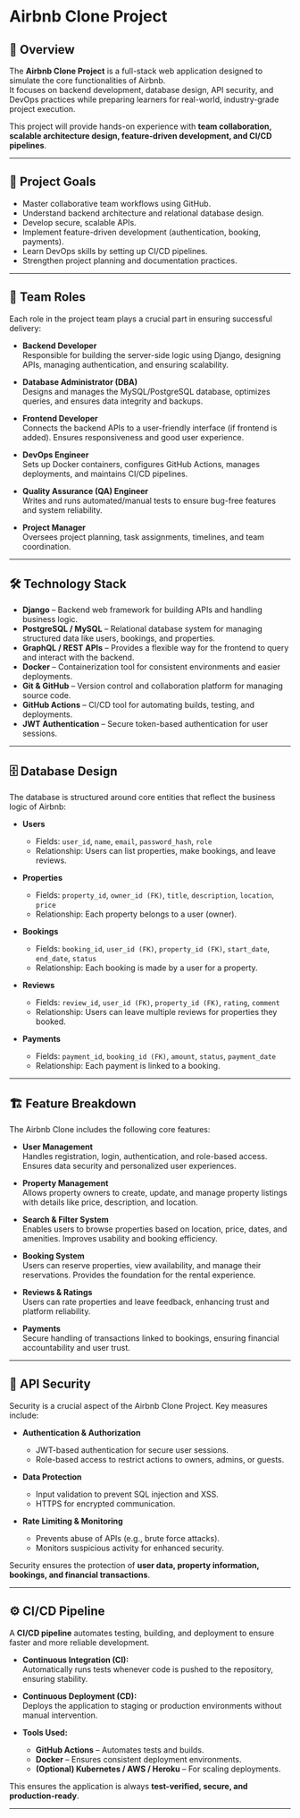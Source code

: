 # Airbnb Clone Project

## 📌 Overview
The **Airbnb Clone Project** is a full-stack web application designed to simulate the core functionalities of Airbnb.  
It focuses on backend development, database design, API security, and DevOps practices while preparing learners for real-world, industry-grade project execution.  

This project will provide hands-on experience with **team collaboration, scalable architecture design, feature-driven development, and CI/CD pipelines**.

---

## 🎯 Project Goals
- Master collaborative team workflows using GitHub.  
- Understand backend architecture and relational database design.  
- Develop secure, scalable APIs.  
- Implement feature-driven development (authentication, booking, payments).  
- Learn DevOps skills by setting up CI/CD pipelines.  
- Strengthen project planning and documentation practices.  

---

## 👥 Team Roles
Each role in the project team plays a crucial part in ensuring successful delivery:

- **Backend Developer**  
  Responsible for building the server-side logic using Django, designing APIs, managing authentication, and ensuring scalability.

- **Database Administrator (DBA)**  
  Designs and manages the MySQL/PostgreSQL database, optimizes queries, and ensures data integrity and backups.

- **Frontend Developer**  
  Connects the backend APIs to a user-friendly interface (if frontend is added). Ensures responsiveness and good user experience.

- **DevOps Engineer**  
  Sets up Docker containers, configures GitHub Actions, manages deployments, and maintains CI/CD pipelines.

- **Quality Assurance (QA) Engineer**  
  Writes and runs automated/manual tests to ensure bug-free features and system reliability.

- **Project Manager**  
  Oversees project planning, task assignments, timelines, and team coordination.

---

## 🛠️ Technology Stack
- **Django** – Backend web framework for building APIs and handling business logic.  
- **PostgreSQL / MySQL** – Relational database system for managing structured data like users, bookings, and properties.  
- **GraphQL / REST APIs** – Provides a flexible way for the frontend to query and interact with the backend.  
- **Docker** – Containerization tool for consistent environments and easier deployments.  
- **Git & GitHub** – Version control and collaboration platform for managing source code.  
- **GitHub Actions** – CI/CD tool for automating builds, testing, and deployments.  
- **JWT Authentication** – Secure token-based authentication for user sessions.  

---

## 🗄️ Database Design
The database is structured around core entities that reflect the business logic of Airbnb:

- **Users**  
  - Fields: `user_id`, `name`, `email`, `password_hash`, `role`  
  - Relationship: Users can list properties, make bookings, and leave reviews.  

- **Properties**  
  - Fields: `property_id`, `owner_id (FK)`, `title`, `description`, `location`, `price`  
  - Relationship: Each property belongs to a user (owner).  

- **Bookings**  
  - Fields: `booking_id`, `user_id (FK)`, `property_id (FK)`, `start_date`, `end_date`, `status`  
  - Relationship: Each booking is made by a user for a property.  

- **Reviews**  
  - Fields: `review_id`, `user_id (FK)`, `property_id (FK)`, `rating`, `comment`  
  - Relationship: Users can leave multiple reviews for properties they booked.  

- **Payments**  
  - Fields: `payment_id`, `booking_id (FK)`, `amount`, `status`, `payment_date`  
  - Relationship: Each payment is linked to a booking.  

---

## 🏗️ Feature Breakdown
The Airbnb Clone includes the following core features:

- **User Management**  
  Handles registration, login, authentication, and role-based access. Ensures data security and personalized user experiences.  

- **Property Management**  
  Allows property owners to create, update, and manage property listings with details like price, description, and location.  

- **Search & Filter System**  
  Enables users to browse properties based on location, price, dates, and amenities. Improves usability and booking efficiency.  

- **Booking System**  
  Users can reserve properties, view availability, and manage their reservations. Provides the foundation for the rental experience.  

- **Reviews & Ratings**  
  Users can rate properties and leave feedback, enhancing trust and platform reliability.  

- **Payments**  
  Secure handling of transactions linked to bookings, ensuring financial accountability and user trust.  

---

## 🔐 API Security
Security is a crucial aspect of the Airbnb Clone Project. Key measures include:

- **Authentication & Authorization**  
  - JWT-based authentication for secure user sessions.  
  - Role-based access to restrict actions to owners, admins, or guests.  

- **Data Protection**  
  - Input validation to prevent SQL injection and XSS.  
  - HTTPS for encrypted communication.  

- **Rate Limiting & Monitoring**  
  - Prevents abuse of APIs (e.g., brute force attacks).  
  - Monitors suspicious activity for enhanced security.  

Security ensures the protection of **user data, property information, bookings, and financial transactions**.  

---

## ⚙️ CI/CD Pipeline
A **CI/CD pipeline** automates testing, building, and deployment to ensure faster and more reliable development.  

- **Continuous Integration (CI):**  
  Automatically runs tests whenever code is pushed to the repository, ensuring stability.  

- **Continuous Deployment (CD):**  
  Deploys the application to staging or production environments without manual intervention.  

- **Tools Used:**  
  - **GitHub Actions** – Automates tests and builds.  
  - **Docker** – Ensures consistent deployment environments.  
  - **(Optional) Kubernetes / AWS / Heroku** – For scaling deployments.  

This ensures the application is always **test-verified, secure, and production-ready**.  

---
